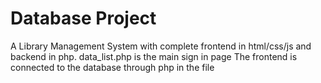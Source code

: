 # Database Project
A Library Management System with complete frontend in html/css/js and backend in php.
data_list.php is the main sign in page
The frontend is connected to the database through php in the file

